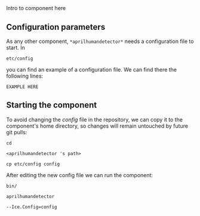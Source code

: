 ```
```
#
``` aprilhumandetector
```
Intro to component here


## Configuration parameters
As any other component,
``` *aprilhumandetector* ```
needs a configuration file to start. In

    etc/config

you can find an example of a configuration file. We can find there the following lines:

    EXAMPLE HERE


## Starting the component
To avoid changing the *config* file in the repository, we can copy it to the component's home directory, so changes will remain untouched by future git pulls:

    cd

``` <aprilhumandetector 's path> ```

    cp etc/config config

After editing the new config file we can run the component:

    bin/

```aprilhumandetector ```

    --Ice.Config=config

